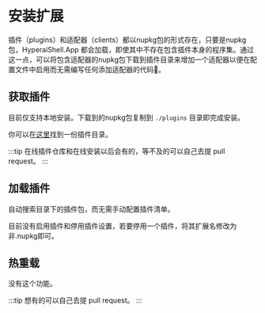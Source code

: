 # 安装扩展

插件（plugins）和适配器（clients）都以nupkg包的形式存在，只要是nupkg包，HyperaiShell.App 都会加载，即使其中不存在包含插件本身的程序集。通过这一点，可以将包含适配器的nupkg包下载到插件目录来增加一个适配器以便在配置文件中启用而无需编写任何添加适配器的代码🎈。

## 获取插件

目前仅支持本地安装。下载到的nupkg包复制到 `./plugins` 目录即完成安装。

你可以在[这里](https://www.bing.com)找到一份插件目录。

:::tip
在线插件仓库和在线安装以后会有的，等不及的可以自己去提 pull request。
:::

## 加载插件

自动搜索目录下的插件包，而无需手动配置插件清单。

目前没有启用插件和停用插件设置，若要停用一个插件，将其扩展名修改为非.nupkg即可。

## 热重载

没有这个功能。

:::tip
想有的可以自己去提 pull request。
:::
